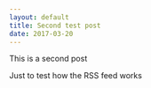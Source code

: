 ```yaml
---
layout: default
title: Second test post
date: 2017-03-20
---
```


This is a second post

Just to test how the RSS feed works
